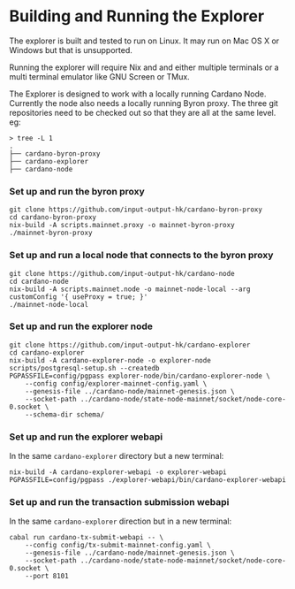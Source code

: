 # Building and Running the Explorer

The explorer is built and tested to run on Linux. It may run on Mac OS X or Windows but that is
unsupported.

Running the explorer will require Nix and and either multiple terminals or a multi terminal
emulator like GNU Screen or TMux.

The Explorer is designed to work with a locally running Cardano Node. Currently the node also
needs a locally running Byron proxy. The three git repositories need to be checked out so that
they are all at the same level. eg:

```
> tree -L 1
.
├── cardano-byron-proxy
├── cardano-explorer
├── cardano-node
```

### Set up and run the byron proxy
```
git clone https://github.com/input-output-hk/cardano-byron-proxy
cd cardano-byron-proxy
nix-build -A scripts.mainnet.proxy -o mainnet-byron-proxy
./mainnet-byron-proxy
```

### Set up and run a local node that connects to the byron proxy
```
git clone https://github.com/input-output-hk/cardano-node
cd cardano-node
nix-build -A scripts.mainnet.node -o mainnet-node-local --arg customConfig '{ useProxy = true; }'
./mainnet-node-local
```

### Set up and run the explorer node
```
git clone https://github.com/input-output-hk/cardano-explorer
cd cardano-explorer
nix-build -A cardano-explorer-node -o explorer-node
scripts/postgresql-setup.sh --createdb
PGPASSFILE=config/pgpass explorer-node/bin/cardano-explorer-node \
    --config config/explorer-mainnet-config.yaml \
    --genesis-file ../cardano-node/mainnet-genesis.json \
    --socket-path ../cardano-node/state-node-mainnet/socket/node-core-0.socket \
    --schema-dir schema/
```

### Set up and run the explorer webapi
In the same `cardano-explorer` directory but a new terminal:
```
nix-build -A cardano-explorer-webapi -o explorer-webapi
PGPASSFILE=config/pgpass ./explorer-webapi/bin/cardano-explorer-webapi
```

### Set up and run the transaction submission webapi
In the same `cardano-explorer` direction but in a new terminal:
```
cabal run cardano-tx-submit-webapi -- \
    --config config/tx-submit-mainnet-config.yaml \
    --genesis-file ../cardano-node/mainnet-genesis.json \
    --socket-path ../cardano-node/state-node-mainnet/socket/node-core-0.socket \
    --port 8101
```
